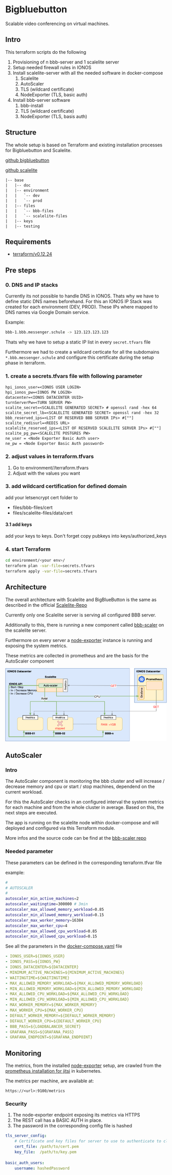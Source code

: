 # Bigbluebutton

Scalable video conferencing on virtual machines.

## Intro
This terraform scripts do the following
1. Provisioning of n bbb-server and 1 scalelite server
2. Setup needed firewall rules in IONOS
3. Install scalelite-server with all the needed software in docker-compose
    1. Scalelite
    2. AutoScaler
    3. TLS (wildcard certificate)
    4. NodeExporter (TLS, basic auth)
4. Install bbb-server software
    1. bbb-install
    2. TLS (wildcard certificate)
    3. NodeExporter (TLS, basis auth)

## Structure

The whole setup is based on Terraform and existing installation processes for Bigbluebutton and Scalelite.

[github bigbluebutton](https://github.com/blindsidenetworks/scalelite)

[github scalelite](https://github.com/bigbluebutton/bigbluebutton)

```
|-- base
|   |-- doc
|   |-- environment
|   |   `-- dev
|   |   `-- prod
|   |-- files
|   |   `-- bbb-files
|   |   `-- scalelite-files
|   |-- keys
|   |-- testing
```
## Requirements
- [terraform/v0.12.24](https://learn.hashicorp.com/terraform/getting-started/install.html)

## Pre steps
### 0. DNS and IP stacks
Currently its not possible to handle DNS in IONOS. Thats why we have to define static DNS names beforehand. For this an IONOS IP Stack was created for each environment (DEV, PROD). These IPs where mapped to DNS names via Google Domain service. 

Example:
```bash
bbb-1.bbb.messenger.schule -> 123.123.123.123
```

Thats why we have to setup a static IP list in every ``secret.tfvars`` file

Furthermore we had to create a wildcard certicate for all the subdomains ``*.bbb.messenger.schule`` and configure this certificate during the setup phase in terraform. 

### 1. create a secrets.tfvars file with following parameter
```console
hpi_ionos_user=<IONOS USER LOGIN>
hpi_ionos_pw=<IONOS PW LOGIN>
datacenter=<IONOS DATACENTER UUID> 
turnServerPw=<TURN SERVER PW>
scalite_secret=<SCALELITE GENERATED SECRET> # openssl rand -hex 64
scalite_secret_lb=<SCALELITE GENERATED SECRET> openssl rand -hex 32
bbb_reserved_ips=<LIST OF RESERVED BBB SERVER IPs> #[""]
scalite_redisurl=<REDIS URL>
scalelite_reserved_ips=<LIST OF RESERVED SCALELITE SERVER IPs> #[""]
scalite_pg_pw=<SCALELITE POSTGRES PW>
ne_user = <Node Exporter Basic Auth user>
ne_pw = <Node Exporter Basic Auth password>
```

### 2. adjust values in terraform.tfvars
1. Go to environment/<your env>/terraform.tfvars
2. Adjust with the values you want

### 3. add wildcard certification for defined domain
add your letsencrypt cert folder to
- files/bbb-files/cert
- files/scalelite-files/data/cert

#### 3.1 add keys
add your keys to keys. Don't forget copy pubkeys into keys/authorized_keys

### 4. start Terraform

```bash
cd environment/<your env>/
terraform plan -var-file=secrets.tfvars
terraform apply -var-file=secrets.tfvars
```

## Architecture

The overall architecture with Scalelite and BigBlueButton is the same as described in the official [Scalelite-Repo](https://github.com/blindsidenetworks/scalelite#architecture-of-scalelite)

Currently only one Scalelite server is serving all configured BBB server. 

Additionally to this, there is running a new component called [bbb-scaler](https://github.com/schul-cloud/bbb_scaler ) on the scalelite server. 

Furthermore on every server a [node-exporter](https://github.com/prometheus/node_exporter) instance is running and exposing the system metrics. 

These metrics are collected in prometheus and are the basis for the AutoScaler component

![](doc/ArchitectureAutoScaler.png)

## AutoScaler

### Intro
The AutoScaler component is monitoring the bbb cluster and will increase / decrease memory and cpu or start / stop machines, dependend on the current workload.

For this the AutoScaler checks in an configured interval the system metrics for each machine and  from the whole cluster in average. Based on this, the next steps are executed. 

The app is running on the scalelite node within docker-compose and will deployed and configured via this Terraform module.

More infos and the source code can be find at the [bbb-scaler repo](https://github.com/schul-cloud/bbb_scaler) 

### Needed parameter

These parameters can be defined in the corresponding terraform.tfvar file

example:
```bash
#
# AUTOSCALER
#
autoscaler_min_active_machines=2
autoscaler_waitingtime=300000 # 3min
autoscaler_max_allowed_memory_workload=0.85
autoscaler_min_allowed_memory_workload=0.15
autoscaler_max_worker_memory=16384
autoscaler_max_worker_cpu=4
autoscaler_max_allowed_cpu_workload=0.85
autoscaler_min_allowed_cpu_workload=0.15
```

See all the parameters in the [docker-compose.yaml](files/scalelite-files/docker-compose.yaml) file 
```yaml
- IONOS_USER=${IONOS_USER}
- IONOS_PASS=${IONOS_PW}
- IONOS_DATACENTER=${DATACENTER}
- MINIMUM_ACTIVE_MACHINES=${MINIMUM_ACTIVE_MACHINES}
- WAITINGTIME=${WAITINGTIME}
- MAX_ALLOWED_MEMORY_WORKLOAD=${MAX_ALLOWED_MEMORY_WORKLOAD}
- MIN_ALLOWED_MEMORY_WORKLOAD=${MIN_ALLOWED_MEMORY_WORKLOAD}
- MAX_ALLOWED_CPU_WORKLOAD=${MAX_ALLOWED_CPU_WORKLOAD}
- MIN_ALLOWED_CPU_WORKLOAD=${MIN_ALLOWED_CPU_WORKLOAD}
- MAX_WORKER_MEMORY=${MAX_WORKER_MEMORY}
- MAX_WORKER_CPU=${MAX_WORKER_CPU}
- DEFAULT_WORKER_MEMORY=${DEFAULT_WORKER_MEMORY}
- DEFAULT_WORKER_CPU=${DEFAULT_WORKER_CPU}
- BBB_PASS=${LOADBALANCER_SECRET}
- GRAFANA_PASS=${GRAFANA_PASS}
- GRAFANA_ENDPOINT=${GRAFANA_ENDPOINT}
```
## Monitoring

The metrics, from the installed [node-exporter](https://github.com/prometheus/node_exporter) setup, are crawled from the [prometheus installation for jitsi](https://github.com/schul-cloud/jitsi-deployment/blob/master/docs/architecture/architecture.md#monitoring) in kubernetes. 

The metrics per machine, are available at:

```url
https://<url>:9100/metrics
```

### Security

1. The node-exporter endpoint exposing its metrics via HTTPS
2. The REST call has a BASIC AUTH in place.
3. The password in the corresponding config file is hashed

```yaml
tls_server_config:
    # Certificate and key files for server to use to authenticate to client
    cert_file: /path/to/cert.pem
    key_file:  /path/to/key.pem

basic_auth_users:
    username: hashedPassword
```
